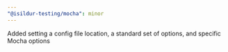 ```yaml
---
"@isildur-testing/mocha": minor
---
```


Added setting a config file location, a standard set of options, and specific Mocha options
